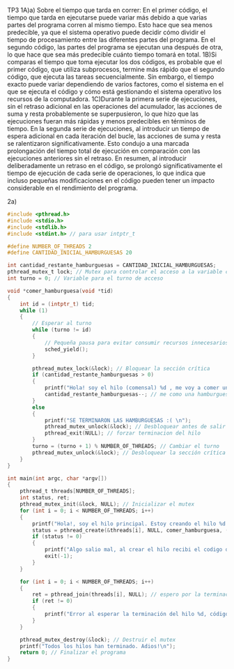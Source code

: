 TP3
1A)a) Sobre el tiempo que tarda en correr:
En el primer código, el tiempo que tarda en ejecutarse puede variar más debido a que varias partes del programa corren al mismo tiempo. Esto hace que sea menos predecible, ya que el sistema operativo puede decidir cómo dividir el tiempo de procesamiento entre las diferentes
partes del programa.
En el segundo código, las partes del programa se ejecutan una después de otra, lo que hace que sea más predecible cuánto tiempo tomará en total.
1B)Si comparas el tiempo que toma ejecutar los dos códigos, es probable que el primer código, que utiliza subprocesos, termine más rápido que el segundo código, que ejecuta las tareas secuencialmente. Sin embargo, el tiempo exacto puede variar dependiendo de varios factores,
como el sistema en el que se ejecuta el código y cómo está gestionando el sistema operativo los recursos de la computadora.
1C)Durante la primera serie de ejecuciones, sin el retraso adicional en las operaciones del acumulador, las acciones de suma y resta probablemente se superpusieron, lo que hizo que las ejecuciones fueran más rápidas y menos predecibles en términos de tiempo.
En la segunda serie de ejecuciones, al introducir un tiempo de espera adicional en cada iteración del bucle, las acciones de suma y resta se ralentizaron significativamente. 
Esto condujo a una marcada prolongación del tiempo total de ejecución en comparación con las ejecuciones anteriores sin el retraso.
En resumen, al introducir deliberadamente un retraso en el código, se prolongó significativamente el tiempo de ejecución de cada serie de operaciones,
lo que indica que incluso pequeñas modificaciones en el código pueden tener un impacto considerable en el rendimiento del programa.




2a)
```c
#include <pthread.h>
#include <stdio.h>
#include <stdlib.h>
#include <stdint.h> // para usar intptr_t

#define NUMBER_OF_THREADS 2
#define CANTIDAD_INICIAL_HAMBURGUESAS 20

int cantidad_restante_hamburguesas = CANTIDAD_INICIAL_HAMBURGUESAS;
pthread_mutex_t lock; // Mutex para controlar el acceso a la variable compartida
int turno = 0; // Variable para el turno de acceso

void *comer_hamburguesa(void *tid)
{
    int id = (intptr_t) tid;
    while (1)
    {
        // Esperar al turno
        while (turno != id)
        {
            // Pequeña pausa para evitar consumir recursos innecesarios
            sched_yield();
        }

        pthread_mutex_lock(&lock); // Bloquear la sección crítica
        if (cantidad_restante_hamburguesas > 0)
        {
            printf("Hola! soy el hilo (comensal) %d , me voy a comer una hamburguesa ! ya que todavia queda/n %d \n", id, cantidad_restante_hamburguesas);
            cantidad_restante_hamburguesas--; // me como una hamburguesa
        }
        else
        {
            printf("SE TERMINARON LAS HAMBURGUESAS :( \n");
            pthread_mutex_unlock(&lock); // Desbloquear antes de salir de la función
            pthread_exit(NULL); // forzar terminacion del hilo
        }
        turno = (turno + 1) % NUMBER_OF_THREADS; // Cambiar el turno
        pthread_mutex_unlock(&lock); // Desbloquear la sección crítica
    }
}

int main(int argc, char *argv[])
{
    pthread_t threads[NUMBER_OF_THREADS];
    int status, ret;
    pthread_mutex_init(&lock, NULL); // Inicializar el mutex
    for (int i = 0; i < NUMBER_OF_THREADS; i++)
    {
        printf("Hola!, soy el hilo principal. Estoy creando el hilo %d \n", i);
        status = pthread_create(&threads[i], NULL, comer_hamburguesa, (void *)(intptr_t)i);
        if (status != 0)
        {
            printf("Algo salio mal, al crear el hilo recibi el codigo de error %d \n", status);
            exit(-1);
        }
    }

    for (int i = 0; i < NUMBER_OF_THREADS; i++)
    {
        ret = pthread_join(threads[i], NULL); // espero por la terminacion de los hilos que cree
        if (ret != 0)
        {
            printf("Error al esperar la terminación del hilo %d, código de error %d \n", i, ret);
        }
    }

    pthread_mutex_destroy(&lock); // Destruir el mutex
    printf("Todos los hilos han terminado. Adios!\n");
    return 0; // Finalizar el programa
}

    







